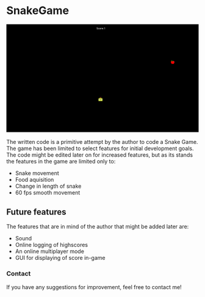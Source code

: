# SnakeGame

![Game image](/docs/images/Game.png)

The written code is a primitive attempt by the author to code a Snake Game. The game has been limited to select features for initial development goals. The code might be edited later on for increased features, but as its stands the features in the game are limited only to:

* Snake movement
* Food aquisition
* Change in length of snake
* 60 fps smooth movement

## Future features

The features that are in mind of the author that might be added later are:

* Sound
* Online logging of highscores
* An online multiplayer mode
* GUI for displaying of score in-game

### Contact

If you have any suggestions for improvement, feel free to contact me!